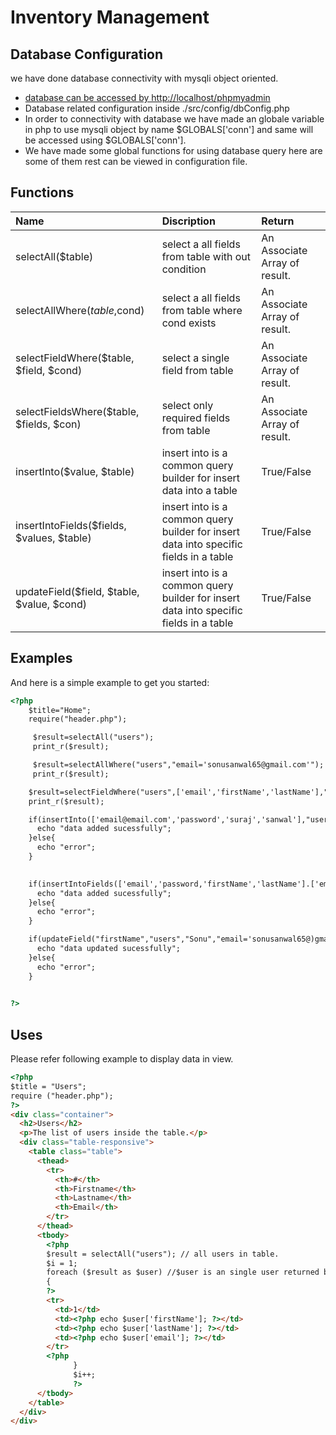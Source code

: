 # Inventory Management

## Database Configuration

we have done database connectivity with mysqli object oriented.

- [database can be accessed by http://localhost/phpmyadmin](http://localhost/phpmyadmin)
- Database related configuration inside ./src/config/dbConfig.php
- In order to connectivity with database we have made an globale variable in php to use mysqli object by name $GLOBALS['conn'] and same will be accessed using $GLOBALS['conn'].
- We have made some global functions for using database query here are some of them rest can be viewed in configuration file.

## Functions

| Name                                        | Discription                                                                           | Return                        |
| :------------------------------------------ | :------------------------------------------------------------------------------------ | :---------------------------- |
| selectAll(\$table)                          | select a all fields from table with out condition                                     | An Associate Array of result. |
| selectAllWhere($table,$cond)                | select a all fields from table where cond exists                                      | An Associate Array of result. |
| selectFieldWhere($table, $field, \$cond)    | select a single field from table                                                      | An Associate Array of result. |
| selectFieldsWhere($table, $fields, \$con)   | select only required fields from table                                                | An Associate Array of result. |
| insertInto($value, $table)                  | insert into is a common query builder for insert data into a table                    | True/False                    |
| insertIntoFields($fields, $values, \$table) | insert into is a common query builder for insert data into specific fields in a table | True/False                    |
| updateField($field, $table, $value, $cond)  | insert into is a common query builder for insert data into specific fields in a table | True/False                    |

## Examples

And here is a simple example to get you started:

```html
<?php
    $title="Home";
    require("header.php");

     $result=selectAll("users");
     print_r($result);

     $result=selectAllWhere("users","email='sonusanwal65@gmail.com'");
     print_r($result);

    $result=selectFieldWhere("users",['email','firstName','lastName'],"email='sonusanwal65@gmail.com'");
    print_r($result);

    if(insertInto(['email@email.com','password','suraj','sanwal'],"users")){
      echo "data added sucessfully";
    }else{
      echo "error";
    }
    

    if(insertIntoFields(['email','password,'firstName','lastName'].['email@email.com','password','suraj','sanwal'],"users")){
      echo "data added sucessfully";
    }else{
      echo "error";
    }

    if(updateField("firstName","users","Sonu","email='sonusanwal65@)gmail.com'")){
      echo "data updated sucessfully";
    }else{
      echo "error";
    }

     
?>
```

## Uses

Please refer following example to display data in view.

```html
<?php
$title = "Users";
require ("header.php");
?>
<div class="container">
  <h2>Users</h2>
  <p>The list of users inside the table.</p>
  <div class="table-responsive">
    <table class="table">
      <thead>
        <tr>
          <th>#</th>
          <th>Firstname</th>
          <th>Lastname</th>
          <th>Email</th>
        </tr>
      </thead>
      <tbody>
        <?php
        $result = selectAll("users"); // all users in table.
        $i = 1;
        foreach ($result as $user) //$user is an single user returned by sql query
        {
        ?>
        <tr>
          <td>1</td>
          <td><?php echo $user['firstName']; ?></td>
          <td><?php echo $user['lastName']; ?></td>
          <td><?php echo $user['email']; ?></td>
        </tr>
        <?php
              }
              $i++;
              ?>
      </tbody>
    </table>
  </div>
</div>
```
